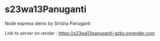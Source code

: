 # s23wa13Panuganti

Node express demo by Sirisha Panuganti

Link to server on render : <https://s23wa13panuganti-gzby.onrender.com>
